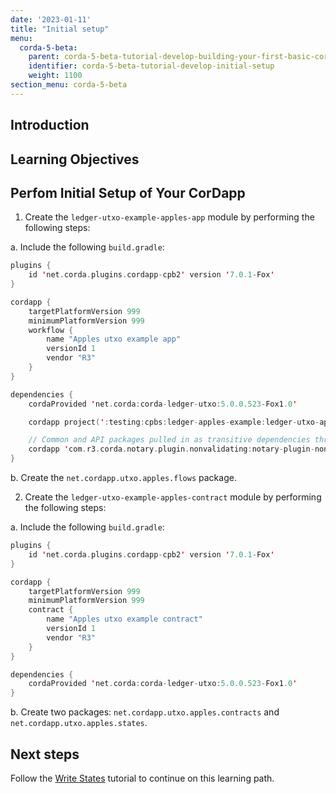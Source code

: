 ```yaml
---
date: '2023-01-11'
title: "Initial setup"
menu:
  corda-5-beta:
    parent: corda-5-beta-tutorial-develop-building-your-first-basic-cordapp
    identifier: corda-5-beta-tutorial-develop-initial-setup
    weight: 1100
section_menu: corda-5-beta
---
```


## Introduction


## Learning Objectives



## Perfom Initial Setup of Your CorDapp

1. Create the `ledger-utxo-example-apples-app` module by performing the following steps:

a. Include the following `build.gradle`:

```kotlin
plugins {
    id 'net.corda.plugins.cordapp-cpb2' version '7.0.1-Fox'
}

cordapp {
    targetPlatformVersion 999
    minimumPlatformVersion 999
    workflow {
        name "Apples utxo example app"
        versionId 1
        vendor "R3"
    }
}

dependencies {
    cordaProvided 'net.corda:corda-ledger-utxo:5.0.0.523-Fox1.0'

    cordapp project(':testing:cpbs:ledger-apples-example:ledger-utxo-apples-example-contract')

    // Common and API packages pulled in as transitive dependencies through client
    cordapp 'com.r3.corda.notary.plugin.nonvalidating:notary-plugin-non-validating-client:5.0.0.0-Fox1.0'
}
```

b. Create the `net.cordapp.utxo.apples.flows` package.

2. Create the `ledger-utxo-example-apples-contract` module by performing the following steps:

a. Include the following `build.gradle`:

```kotlin
plugins {
    id 'net.corda.plugins.cordapp-cpb2' version '7.0.1-Fox'
}

cordapp {
    targetPlatformVersion 999
    minimumPlatformVersion 999
    contract {
        name "Apples utxo example contract"
        versionId 1
        vendor "R3"
    }
}

dependencies {
    cordaProvided 'net.corda:corda-ledger-utxo:5.0.0.523-Fox1.0'
}
```

b. Create two packages: `net.cordapp.utxo.apples.contracts` and `net.cordapp.utxo.apples.states`.

## Next steps

Follow the [Write States](basic-cordapp-state.md) tutorial to continue on this learning path.
